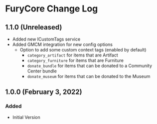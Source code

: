 ﻿# FuryCore Change Log

## 1.1.0 (Unreleased)

* Added new ICustomTags service
* Added GMCM integration for new config options
    * Option to add some custom context tags (enabled by default)
        * `category_artifact` for items that are Artifact
        * `category_furniture` for items that are Furniture
        * `donate_bundle` for items that can be donated to a Community Center bundle
        * `donate_museum` for items that can be donated to the Museum

## 1.0.0 (February 3, 2022)

### Added

* Initial Version